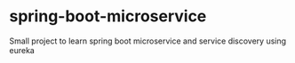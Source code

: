 # spring-boot-microservice
Small project to learn spring boot microservice and service discovery using eureka
